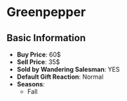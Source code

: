 # Greenpepper

## Basic Information

- **Buy Price**: 60$
- **Sell Price**: 35$
- **Sold by Wandering Salesman**: YES
- **Default Gift Reaction**: Normal
- **Seasons**:
  - Fall